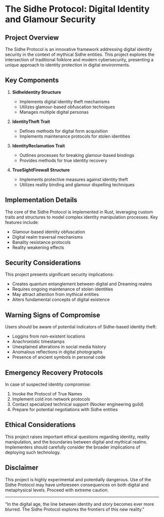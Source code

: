 # The Sidhe Protocol: Digital Identity and Glamour Security

## Project Overview

The Sidhe Protocol is an innovative framework addressing digital identity security in the context of mythical Sidhe entities. This project explores the intersection of traditional folklore and modern cybersecurity, presenting a unique approach to identity protection in digital environments.

## Key Components

1. **SidheIdentity Structure**
   - Implements digital identity theft mechanisms
   - Utilizes glamour-based obfuscation techniques
   - Manages multiple digital personas

2. **IdentityTheft Trait**
   - Defines methods for digital form acquisition
   - Implements maintenance protocols for stolen identities

3. **IdentityReclamation Trait**
   - Outlines processes for breaking glamour-based bindings
   - Provides methods for true identity recovery

4. **TrueSightFirewall Structure**
   - Implements protective measures against identity theft
   - Utilizes reality binding and glamour dispelling techniques

## Implementation Details

The core of the Sidhe Protocol is implemented in Rust, leveraging custom traits and structures to model complex identity manipulation processes. Key features include:

- Glamour-based identity obfuscation
- Digital realm traversal mechanisms
- Banality resistance protocols
- Reality weakening effects

## Security Considerations

This project presents significant security implications:

- Creates quantum entanglement between digital and Dreaming realms
- Requires ongoing maintenance of stolen identities
- May attract attention from mythical entities
- Alters fundamental concepts of digital existence

## Warning Signs of Compromise

Users should be aware of potential indicators of Sidhe-based identity theft:

- Loggins from non-existent locations
- Anachronistic timestamps
- Unexplained alterations in social media history
- Anomalous reflections in digital photographs
- Presence of ancient symbols in personal code

## Emergency Recovery Protocols

In case of suspected identity compromise:

1. Invoke the Protocol of True Names
2. Implement cold iron network protocols
3. Contact specialized technical support (Nocker engineering guild)
4. Prepare for potential negotiations with Sidhe entities

## Ethical Considerations

This project raises important ethical questions regarding identity, reality manipulation, and the boundaries between digital and mythical realms. Implementers should carefully consider the broader implications of deploying such technology.

## Disclaimer

This project is highly experimental and potentially dangerous. Use of the Sidhe Protocol may have unforeseen consequences on both digital and metaphysical levels. Proceed with extreme caution.

---

"In the digital age, the line between identity and story becomes ever more blurred. The Sidhe Protocol explores the frontiers of this new reality."
